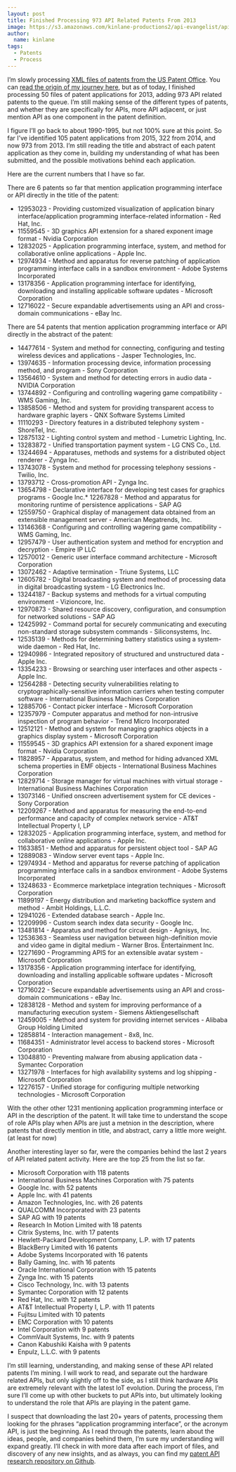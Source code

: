 ```yaml
---
layout: post
title: Finished Processing 973 API Related Patents From 2013
image: https://s3.amazonaws.com/kinlane-productions2/api-evangelist/api-patents.png
author:
  name: kinlane
tags:
  - Patents
  - Process
---
```

I’m slowly processing [XML files of patents from the US Patent Office](http://patents.reedtech.com/pgrbft.php). You can [read the origin of my journey here](http://apievangelist.com/2015/01/25/doing-the-research-in-preparation-for-my-patent-on-a-patent-api/), but as of today, I finished processing 50 files of patent applications for 2013, adding 973 API related patents to the queue. I’m still making sense of the different types of patents, and whether they are specifically for APIs, more API adjacent, or just mention API as one component in the patent definition.

I figure I’ll go back to about 1990-1995, but not 100% sure at this point. So far I’ve identified 105 patent applications from 2015, 322 from 2014, and now 973 from 2013. I’m still reading the title and abstract of each patent application as they come in, building my understanding of what has been submitted, and the possible motivations behind each application.

Here are the current numbers that I have so far.

There are 6 patents so far that mention application programming interface or API directly in the title of the patent:

*   12953023 - Providing customized visualization of application binary interface/application programming interface-related information - Red Hat, Inc.
*   11559545 - 3D graphics API extension for a shared exponent image format - Nvidia Corporation
*   12832025 - Application programming interface, system, and method for collaborative online applications - Apple Inc.
*   12974934 - Method and apparatus for reverse patching of application programming interface calls in a sandbox environment - Adobe Systems Incorporated
*   13178356 - Application programming interface for identifying, downloading and installing applicable software updates - Microsoft Corporation
*   12716022 - Secure expandable advertisements using an API and cross-domain communications - eBay Inc.

There are 54 patents that mention application programming interface or API directly in the abstract of the patent:

*   14477614 - System and method for connecting, configuring and testing wireless devices and applications - Jasper Technologies, Inc.
*   13974635 - Information processing device, information processing method, and program - Sony Corporation
*   13564610 - System and method for detecting errors in audio data - NVIDIA Corporation
*   13744892 - Configuring and controlling wagering game compatibility - WMS Gaming, Inc.
*   13858506 - Method and system for providing transparent access to hardware graphic layers - QNX Software Systems Limited
*   11110293 - Directory features in a distributed telephony system - ShoreTel, Inc.
*   12875132 - Lighting control system and method - Lumetric Lighting, Inc.
*   13283872 - Unified transportation payment system - LG CNS Co., Ltd.
*   13244694 - Apparatuses, methods and systems for a distributed object renderer - Zynga Inc.
*   13743078 - System and method for processing telephony sessions - Twilio, Inc.
*   13793712 - Cross-promotion API - Zynga Inc.
*   13654798 - Declarative interface for developing test cases for graphics programs - Google
Inc.*   12267828 - Method and apparatus for monitoring runtime of persistence applications - SAP AG
*   12559750 - Graphical display of management data obtained from an extensible management server - American Megatrends, Inc.
*   13146368 - Configuring and controlling wagering game compatibility - WMS Gaming, Inc.
*   12957479 - User authentication system and method for encryption and decryption - Empire IP LLC
*   12570012 - Generic user interface command architecture - Microsoft Corporation
*   13072462 - Adaptive termination - Triune Systems, LLC
*   12605782 - Digital broadcasting system and method of processing data in digital broadcasting system - LG Electronics Inc.
*   13244187 - Backup systems and methods for a virtual computing environment - Vizioncore, Inc.
*   12970873 - Shared resource discovery, configuration, and consumption for networked solutions - SAP AG
*   12425992 - Command portal for securely communicating and executing non-standard storage subsystem commands - Siliconsystems, Inc.
*   12535139 - Methods for determining battery statistics using a system-wide daemon - Red Hat, Inc.
*   12940986 - Integrated repository of structured and unstructured data - Apple Inc.
*   13354233 - Browsing or searching user interfaces and other aspects - Apple Inc.
*   12564288 - Detecting security vulnerabilities relating to cryptographically-sensitive information carriers when testing computer software - International Business Machines Corporation
*   12885706 - Contact picker interface - Microsoft Corporation
*   12357979 - Computer apparatus and method for non-intrusive inspection of program behavior - Trend Micro Incorporated
*   12512121 - Method and system for managing graphics objects in a graphics display system - Microsoft Corporation
*   11559545 - 3D graphics API extension for a shared exponent image format - Nvidia Corporation
*   11828957 - Apparatus, system, and method for hiding advanced XML schema properties in EMF objects - International Business Machines Corporation
*   12829714 - Storage manager for virtual machines with virtual storage - International Business Machines Corporation
*   13073146 - Unified onscreen advertisement system for CE devices - Sony Corporation
*   12209267 - Method and apparatus for measuring the end-to-end performance and capacity of complex network service - AT&T Intellectual Property I, LP
*   12832025 - Application programming interface, system, and method for collaborative online applications - Apple Inc.
*   11633851 - Method and apparatus for persistent object tool - SAP AG
*   12889083 - Window server event taps - Apple Inc.
*   12974934 - Method and apparatus for reverse patching of application programming interface calls in a sandbox environment - Adobe Systems Incorporated
*   13248633 - Ecommerce marketplace integration techniques - Microsoft Corporation
*   11899197 - Energy distribution and marketing backoffice system and method - Ambit Holdings, L.L.C.
*   12941026 - Extended database search - Apple Inc.
*   12209996 - Custom search index data security - Google Inc.
*   13481814 - Apparatus and method for circuit design - Agnisys, Inc.
*   12536363 - Seamless user navigation between high-definition movie and video game in digital medium - Warner Bros. Entertainment Inc.
*   12271690 - Programming APIS for an extensible avatar system - Microsoft Corporation
*   13178356 - Application programming interface for identifying, downloading and installing applicable software updates - Microsoft Corporation
*   12716022 - Secure expandable advertisements using an API and cross-domain communications - eBay Inc.
*   12838128 - Method and system for improving performance of a manufacturing execution system - Siemens Aktiengesellschaft
*   12459005 - Method and system for providing internet services - Alibaba Group Holding Limited
*   12858814 - Interaction management - 8x8, Inc.
*   11684351 - Administrator level access to backend stores - Microsoft Corporation
*   13048810 - Preventing malware from abusing application data - Symantec Corporation
*   13271978 - Interfaces for high availability systems and log shipping - Microsoft Corporation
*   12276157 - Unified storage for configuring multiple networking technologies - Microsoft Corporation

With the other other 1231 mentioning application programming interface or API in the description of the patent. It will take time to understand the scope of role APIs play when APIs are just a metnion in the description, where patents that directly mention in title, and abstract, carry a little more weight. (at least for now)

Another interesting layer so far, were the companies behind the last 2 years of API related patent activity. Here are the top 25 from the list so far.

*   Microsoft Corporation with 118 patents
*   International Business Machines Corporation with 75 patents
*   Google Inc. with 52 patents
*   Apple Inc. with 41 patents
*   Amazon Technologies, Inc. with 26 patents
*   QUALCOMM Incorporated with 23 patents
*   SAP AG with 19 patents
*   Research In Motion Limited with 18 patents
*   Citrix Systems, Inc. with 17 patents
*   Hewlett-Packard Development Company, L.P. with 17 patents
*   BlackBerry Limited with 16 patents
*   Adobe Systems Incorporated with 16 patents
*   Bally Gaming, Inc. with 16 patents
*   Oracle International Corporation with 15 patents
*   Zynga Inc. with 15 patents
*   Cisco Technology, Inc. with 13 patents
*   Symantec Corporation with 12 patents
*   Red Hat, Inc. with 12 patents
*   AT&T Intellectual Property I, L.P. with 11 patents
*   Fujitsu Limited with 10 patents
*   EMC Corporation with 10 patents
*   Intel Corporation with 9 patents
*   CommVault Systems, Inc. with 9 patents
*   Canon Kabushiki Kaisha with 9 patents
*   Enpulz, L.L.C. with 9 patents

I’m still learning, understanding, and making sense of these API related patents I’m mining. I will work to read, and separate out the hardware related APIs, but only slightly off to the side, as I still think hardware APIs are extremely relevant with the latest IoT evolution. During the process, I’m sure I’ll come up with other buckets to put APIs into, but ultimately looking to understand the role that APIs are playing in the patent game.

I suspect that downloading the last 20+ years of patents, processing them looking for the phrases “application programming interface”, or the acronym API, is just the beginning. As I read through the patents, learn about the ideas, people, and companies behind them, I’m sure my understanding will expand greatly. I’ll check in with more data after each import of files, and discovery of any new insights, and as always, you can find my [patent API research repository on Github](http://patents.apievangelist.com/).